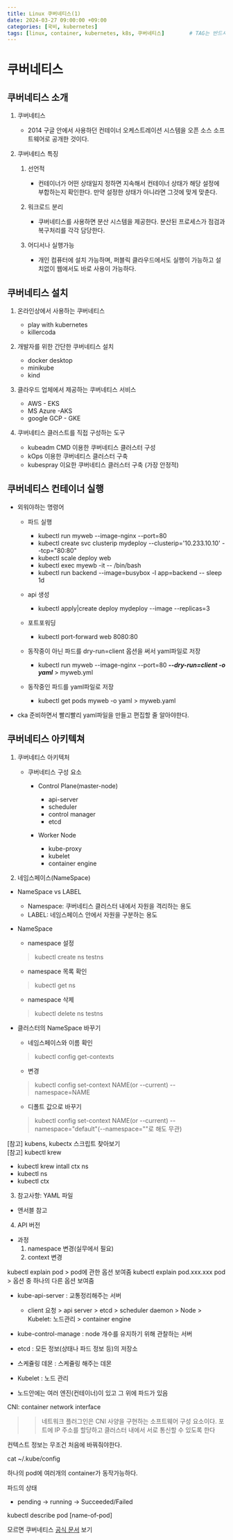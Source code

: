 ```yaml
---
title: Linux 쿠버네티스(1)
date: 2024-03-27 09:00:00 +09:00
categories: [국비, kubernetes]
tags: [linux, container, kubernetes, k8s, 쿠버네티스]		# TAG는 반드시 소문자로 이루어져야함!
---
```

# 쿠버네티스
## 쿠버네티스 소개
1. 쿠버네티스 
    - 2014 구글 안에서 사용하던 컨테이너 오케스트레이션 시스템을 오픈 소스 소프트웨어로 공개한 것이다.

2. 쿠버네티스 특징
    1. 선언적   
        - 컨테이너가 어떤 상태일지 정하면 지속해서 컨테이너 상태가 해당 설정에 부합하는지 확인한다. 만약 설정한 상태가 아니라면 그것에 맞게 맞춘다.

    2. 워크로드 분리
        - 쿠버네티스를 사용하면 분산 시스템을 제공한다. 분산된 프로세스가 점검과 복구처리를 각각 담당한다.

    3. 어디서나 실행가능
        - 개인 컴퓨터에 설치 가능하며, 퍼블릭 클라우드에서도 실행이 가능하고 설치없이 웹에서도 바로 사용이 가능하다.

## 쿠버네티스 설치
1. 온라인상에서 사용하는 쿠버네티스
    - play with kubernetes
    - killercoda


2. 개발자를 위한 간단한 쿠버네티스 설치
    - docker desktop
    - minikube
    - kind

3. 클라우드 업체에서 제공하는 쿠버네티스 서비스
    - AWS - EKS
    - MS Azure -AKS
    - google GCP - GKE

4. 쿠버네티스 클러스트를 직접 구성하는 도구
    - kubeadm CMD 이용한 쿠버네티스 클러스터 구성
    - kOps 이용한 쿠버네티스 클러스터 구축
    - kubespray 이요한 쿠버네티스 클러스터 구축 (가장 안정적)


## 쿠버네티스 컨테이너 실행

- 외워야하는 명령어
    - 파드 실행
        - kubectl run myweb --image-nginx --port=80
        - kubectl create svc clusterip mydeploy --clusterip='10.233.10.10' --tcp="80:80"
        - kubectl scale deploy web 
        - kubectl exec myewb -it -- /bin/bash
        - kubectl run backend --image=busybox -l app=backend -- sleep 1d

    - api 생성
        - kubectl apply|create deploy mydeploy --image --replicas=3

    - 포트포워딩
        - kubectl port-forward web 8080:80
    - 동작중이 아닌 파드를 dry-run=client 옵션을 써서 yaml파일로 저장
        - kubectl run myweb --image-nginx --port=80 ***--dry-run=client -o yaml*** > myweb.yml
    - 동작중인 파드를 yaml파일로 저장
        - kubectl get pods myweb -o yaml > myweb.yaml

* cka 준비하면서 빨리빨리 yaml파일을 만들고 편집할 줄 알아야한다.

## 쿠버네티스 아키텍쳐

1. 쿠버네티스 아키텍처
    - 쿠버네티스 구성 요소
        - Control Plane(master-node) 
            - api-server
            - scheduler
            - control manager
            - etcd

        - Worker Node
            - kube-proxy
            - kubelet
            - container engine

2. 네임스페이스(NameSpace)

- NameSpace vs LABEL
    - Namespace: 쿠버네티스 클러스터 내에서 자원을 격리하는 용도
    - LABEL: 네임스페이스 안에서 자원을 구분하는 용도

- NameSpace
    - namespace 설정
    > kubectl create ns testns
    - namespace 목록 확인
    > kubectl get ns
    - namespace 삭제
    > kubectl delete ns testns

- 클러스터의 NameSpace 바꾸기
    - 네임스페이스와 이름 확인
    > kubectl config get-contexts 
    - 변경
    > kubectl config set-context NAME(or --current) --namespace=NAME
    - 디폴트 값으로 바꾸기
    > kubectl config set-context NAME(or --current) --namespace="default"(--namespace=""로 해도 무관)

[참고] kubens, kubectx 스크립트 찾아보기  
[참고] kubectl krew
- kubectl krew intall ctx ns
- kubectl ns
- kubectl ctx

3. 참고사항: YAML 파일

- 앤서블 참고

4. API 버전

- 과정
    1. namespace 변경(실무에서 필요)
    2. context 변경


kubectl explain pod > pod에 관한 옵션 보여줌
kubectl explain pod.xxx.xxx pod > 옵션 중 하나의 다른 옵션 보여줌

- kube-api-server   : 교통정리해주는 서버
    - client 요청 > api server > etcd > scheduler daemon > Node > Kubelet: 노드관리 > container engine

- kube-control-manage : node 개수를 유지하기 위해 관찰하는 서버

- etcd : 모든 정보(상태나 파드 정보 등)의 저장소

- 스케쥴링 데몬 : 스케쥴링 해주는 데몬

- Kubelet : 노드 관리

- 노드안에는 여러 엔진(컨테이너)이 있고 그 위에 파드가 있음

CNI: container network interface
>> 네트워크 플러그인은 CNI 사양을 구현하는 소프트웨어 구성 요소이다. 포트에 IP 주소를 할당하고 클러스터 내에서 서로 통신할 수 있도록 한다

컨텍스트 정보는 무조건 처음에 바꿔줘야한다.

cat ~/.kube/config

하나의 pod에 여러개의 container가 동작가능하다.

파드의 상태
- pending -> running -> Succeeded/Failed

kubectl describe pod [name-of-pod]

모르면 쿠버네티스 [공식 문서](https://kubernetes.io/) 보기